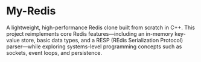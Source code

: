 # My-Redis
A lightweight, high-performance Redis clone built from scratch in C++. This project reimplements core Redis features—including an in-memory key-value store, basic data types, and a RESP (REdis Serialization Protocol) parser—while exploring systems-level programming concepts such as sockets, event loops, and persistence.
